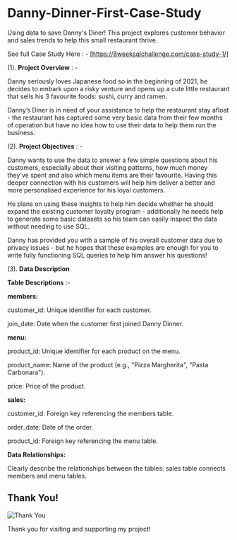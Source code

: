 # Danny-Dinner-First-Case-Study
Using data to save Danny's Diner! This project explores customer behavior and sales trends to help this small restaurant thrive.


See full Case Study Here : - [https://8weeksqlchallenge.com/case-study-1/]

(1). **Project Overview** : -

Danny seriously loves Japanese food so in the beginning of 2021, he decides to embark upon a risky venture and opens up a cute little restaurant that sells his 3 favourite foods: sushi, curry and ramen.

Danny’s Diner is in need of your assistance to help the restaurant stay afloat - the restaurant has captured some very basic data from their few months of operation but have no idea how to use their data to help them run the business.

(2). **Project Objectives** : -

Danny wants to use the data to answer a few simple questions about his customers, especially about their visiting patterns, how much money they’ve spent and also which menu items are their favourite. Having this deeper connection with his customers will help him deliver a better and more personalised experience for his loyal customers.

He plans on using these insights to help him decide whether he should expand the existing customer loyalty program - additionally he needs help to generate some basic datasets so his team can easily inspect the data without needing to use SQL.

Danny has provided you with a sample of his overall customer data due to privacy issues - but he hopes that these examples are enough for you to write fully functioning SQL queries to help him answer his questions!


(3). **Data Description**

**Table Descriptions** :-  

  **members:**

  customer_id: Unique identifier for each customer.

  join_date: Date when the customer first joined Danny Dinner.
  
  **menu:**

  
  product_id: Unique identifier for each product on the menu.
  
  product_name: Name of the product (e.g., "Pizza Margherita", "Pasta Carbonara").
  
  price: Price of the product.

  
  **sales:**

  
  customer_id: Foreign key referencing the members table.
  
  order_date: Date of the order.
  
  product_id: Foreign key referencing the menu table.

  
**Data Relationships:**

Clearly describe the relationships between the tables:
sales table connects members and menu tables.

## Thank You!

![Thank You](https://th.bing.com/th/id/OIP.lsrYKH1UItL1uVP4kTv1ZQHaHa?pid=ImgDet&w=474&h=474&rs=1)


Thank you for visiting and supporting my project!

